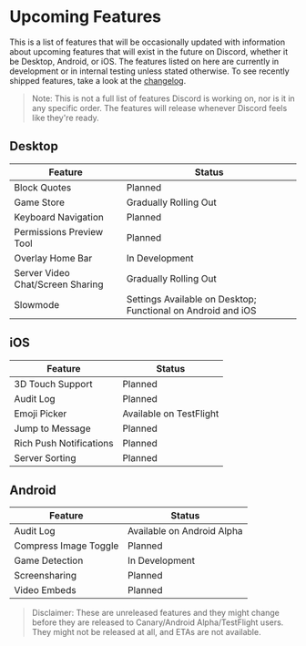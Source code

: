 <!-- TITLE: Upcoming Features -->
<!-- SUBTITLE: A quick summary of Upcoming Features -->

# Upcoming Features
This is a list of features that will be occasionally updated with information about upcoming features that will exist in the future on Discord, whether it be Desktop, Android, or iOS. The features listed on here are currently in development or in internal testing unless stated otherwise. To see recently shipped features, take a look at the [changelog](/changelog).

> Note: This is not a full list of features Discord is working on, nor is it in any specific order. The features will release whenever Discord feels like they're ready.

## Desktop

| Feature |	Status |
|---------|---------|
| Block Quotes | Planned |
| Game Store | Gradually Rolling Out |
| Keyboard Navigation | Planned |
| Permissions Preview Tool | Planned |
| Overlay Home Bar | In Development |
| Server Video Chat/Screen Sharing | Gradually Rolling Out |
| Slowmode | Settings Available on Desktop; Functional on Android and iOS |

## iOS
| Feature | Status	|
|---------|---------|
| 3D Touch Support | Planned |
| Audit Log | Planned |
| Emoji Picker | Available on TestFlight |
| Jump to Message | Planned |
| Rich Push Notifications | Planned |
| Server Sorting | Planned |

## Android
| Feature | Status |
|---------|--------|
| Audit Log | Available on Android Alpha |
| Compress Image Toggle | Planned |
| Game Detection | In Development |
| Screensharing | Planned |
| Video Embeds | Planned |

> Disclaimer: These are unreleased features and they might change before they are released to Canary/Android Alpha/TestFlight users. They might not be released at all, and ETAs are not available.

